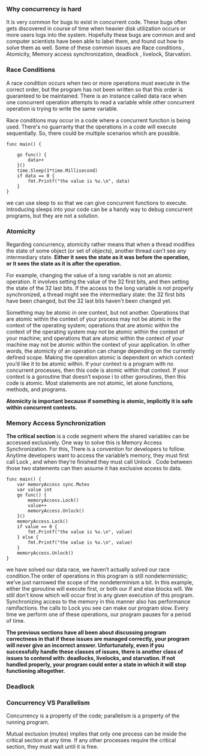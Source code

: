 ### Why concurrency is hard

It is very common for bugs to exist in concurrent code. These bugs often gets discovered in course of time when heavier disk utilization occurs or more users logs into the system. Hopefully these bugs are common and and computer scientists have been able to label them, and found out how to solve them as well. Some of these common issues are Race conditions , Atomicity, Memory access synchronization, deadlock , livelock, Starvation. 



### Race Conditions

A race condition occurs when two or more operations must execute in the correct order, but the program has not been written so that this order is guaranteed to be maintained. There is an instance called data race when one concurrent operation attempts to read a variable while other concurrent operation is trying to write the same variable. 

Race conditions may occur in a code where a concurrent function is being used. There's no guarranty that the operations in a code will execute sequentially. So, there could be multiple scenarios which are possible. 
```
func main() {

	go func() {
		data++
	}()
	time.Sleep(1*time.Millisecond)
	if data == 0 {
		fmt.Printf("the value is %v.\n", data)
	}
}

```

we can use sleep to so that we can give concurrent functions to execute. Introducing sleeps into your code can be a handy way to debug concurrent programs, but they are not a solution.


### Atomicity

Regarding concurrency, atomicity rather means that when a thread modifies the state of some object (or set of objects), another thread can't see any intermediary state. **Either it sees the state as it was before the operation, or it sees the state as it is after the operation.**

For example, changing the value of a long variable is not an atomic operation. It involves setting the value of the 32 first bits, and then setting the state of the 32 last bits. If the access to the long variable is not properly synchronized, a thread might see the intermediary state: the 32 first bits have been changed, but the 32 last bits haven't been changed yet.

Something may be
atomic in one context, but not another. Operations that are atomic within the
context of your process may not be atomic in the context of the operating
system; operations that are atomic within the context of the operating system
may not be atomic within the context of your machine; and operations that
are atomic within the context of your machine may not be atomic within the
context of your application. In other words, the atomicity of an operation can
change depending on the currently defined scope. Making the operation atomic is dependent on which context you’d like it to be atomic within. If your context is a program with no
concurrent processes, then this code is atomic within that context. If your
context is a goroutine that doesn’t expose i to other goroutines, then this code
is atomic. Most statements are not atomic, let alone functions, methods, and programs.

**Atomicity is important because if something is atomic,
implicitly it is safe within concurrent contexts.**

### Memory Access Synchronization

**The critical section** is a code segment where the shared variables can be accessed exclusively. One way to solve this is Memory Access Synchronization. For this, There is a convention for developers to follow. Anytime developers want to access the variable’s memory, they must first call Lock , and when they’re finished they must call Unlock . Code between those two statements can then assume it has exclusive access to data.
```
func main() {
	var memoryAccess sync.Mutex
	var value int
	go func() {
		memoryAccess.Lock()
		value++
		memoryAccess.Unlock()
	}()
	memoryAccess.Lock()
	if value == 0 {
		fmt.Printf("the value is %v.\n", value)
	} else {
		fmt.Printf("the value is %v.\n", value)
	}
	memoryAccess.Unlock()
}

```
we have solved our data race, we haven’t actually solved our race condition.The order of operations in this program is
still nondeterministic; we’ve just narrowed the scope of the nondeterminism a
bit. In this example, either the goroutine will execute first, or both our if and
else blocks will. We still don’t know which will occur first in any given
execution of this program. Synchronizing access to the memory in this manner also has performance
ramifactions. the calls to Lock you see can
make our program slow. Every time we perform one of these operations, our
program pauses for a period of time. 


**The previous sections have all been about discussing program correctness in
that if these issues are managed correctly, your program will never give an
incorrect answer. Unfortunately, even if you successfully handle these classes
of issues, there is another class of issues to contend with: deadlocks,
livelocks, and starvation. If not handled properly, your program
could enter a state in which it will stop functioning altogether.**

### Deadlock




### Concurrency VS Parallelism

Concurrency is a property of the code; parallelism is a property of the
running program.


Mutual exclusion (mutex) implies that only one process can be inside the critical section at any time. If any other processes require the critical section, they must wait until it is free.